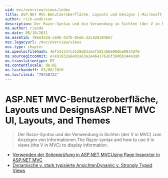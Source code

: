 ```yaml
---
uid: mvc/overview/views/index
title: ASP.NET MVC-Benutzeroberfläche, Layouts und Designs | Microsoft-Dokumentation
author: rick-anderson
description: Der Razor-Syntax und die Verwendung in Sichten (der V in MVC) zum Anzeigen von Informationen.
ms.author: riande
ms.date: 08/10/2011
ms.assetid: 786e452d-c0d6-45fb-85eb-22c820304667
msc.legacyurl: /mvc/overview/views
msc.type: chapter
ms.openlocfilehash: 4ef541347cd129d833e5f581366600dbe0934df0
ms.sourcegitcommit: e7e91932a6e91a63e2e46417626f39d6b244a3ab
ms.translationtype: MT
ms.contentlocale: de-DE
ms.lasthandoff: 03/06/2020
ms.locfileid: "78450723"
---
```

# <a name="aspnet-mvc-ui-layouts-and-themes"></a><span data-ttu-id="f633c-103">ASP.NET MVC-Benutzeroberfläche, Layouts und Designs</span><span class="sxs-lookup"><span data-stu-id="f633c-103">ASP.NET MVC UI, Layouts, and Themes</span></span>

> <span data-ttu-id="f633c-104">Der Razor-Syntax und die Verwendung in Sichten (der V in MVC) zum Anzeigen von Informationen.</span><span class="sxs-lookup"><span data-stu-id="f633c-104">The Razor syntax and how to use it in views (the V in MVC) to display information.</span></span>

- [<span data-ttu-id="f633c-105">Verwenden der Seitenprüfung in ASP.NET MVC</span><span class="sxs-lookup"><span data-stu-id="f633c-105">Using Page Inspector in ASP.NET MVC</span></span>](using-page-inspector-in-aspnet-mvc.md)
- [<span data-ttu-id="f633c-106">Dynamische v. stark typisierte Ansichten</span><span class="sxs-lookup"><span data-stu-id="f633c-106">Dynamic v. Strongly Typed Views</span></span>](dynamic-v-strongly-typed-views.md)
